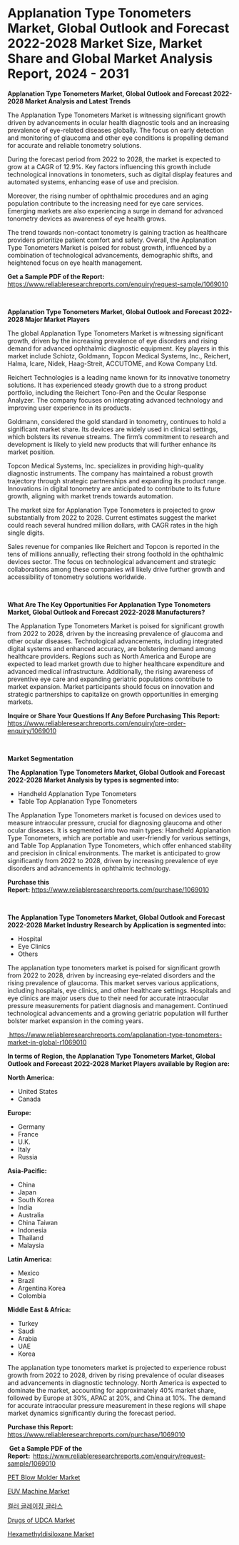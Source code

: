 <p><h1>Applanation Type Tonometers Market, Global Outlook and Forecast 2022-2028 Market Size, Market Share and Global Market Analysis Report, 2024 - 2031</h1></p><p><strong>Applanation Type Tonometers Market, Global Outlook and Forecast 2022-2028 Market Analysis and Latest Trends</strong></p>
<p><p>The Applanation Type Tonometers Market is witnessing significant growth driven by advancements in ocular health diagnostic tools and an increasing prevalence of eye-related diseases globally. The focus on early detection and monitoring of glaucoma and other eye conditions is propelling demand for accurate and reliable tonometry solutions. </p><p>During the forecast period from 2022 to 2028, the market is expected to grow at a CAGR of 12.9%. Key factors influencing this growth include technological innovations in tonometers, such as digital display features and automated systems, enhancing ease of use and precision. </p><p>Moreover, the rising number of ophthalmic procedures and an aging population contribute to the increasing need for eye care services. Emerging markets are also experiencing a surge in demand for advanced tonometry devices as awareness of eye health grows. </p><p>The trend towards non-contact tonometry is gaining traction as healthcare providers prioritize patient comfort and safety. Overall, the Applanation Type Tonometers Market is poised for robust growth, influenced by a combination of technological advancements, demographic shifts, and heightened focus on eye health management.</p></p>
<p><strong>Get a Sample PDF of the Report:&nbsp;</strong> <a href="https://www.reliableresearchreports.com/enquiry/request-sample/1069010">https://www.reliableresearchreports.com/enquiry/request-sample/1069010</a></p>
<p>&nbsp;</p>
<p><strong>Applanation Type Tonometers Market, Global Outlook and Forecast 2022-2028 Major Market Players</strong></p>
<p><p>The global Applanation Type Tonometers Market is witnessing significant growth, driven by the increasing prevalence of eye disorders and rising demand for advanced ophthalmic diagnostic equipment. Key players in this market include Schiotz, Goldmann, Topcon Medical Systems, Inc., Reichert, Halma, Icare, Nidek, Haag-Streit, ACCUTOME, and Kowa Company Ltd.</p><p>Reichert Technologies is a leading name known for its innovative tonometry solutions. It has experienced steady growth due to a strong product portfolio, including the Reichert Tono-Pen and the Ocular Response Analyzer. The company focuses on integrating advanced technology and improving user experience in its products.</p><p>Goldmann, considered the gold standard in tonometry, continues to hold a significant market share. Its devices are widely used in clinical settings, which bolsters its revenue streams. The firm’s commitment to research and development is likely to yield new products that will further enhance its market position.</p><p>Topcon Medical Systems, Inc. specializes in providing high-quality diagnostic instruments. The company has maintained a robust growth trajectory through strategic partnerships and expanding its product range. Innovations in digital tonometry are anticipated to contribute to its future growth, aligning with market trends towards automation.</p><p>The market size for Applanation Type Tonometers is projected to grow substantially from 2022 to 2028. Current estimates suggest the market could reach several hundred million dollars, with CAGR rates in the high single digits. </p><p>Sales revenue for companies like Reichert and Topcon is reported in the tens of millions annually, reflecting their strong foothold in the ophthalmic devices sector. The focus on technological advancement and strategic collaborations among these companies will likely drive further growth and accessibility of tonometry solutions worldwide.</p></p>
<p>&nbsp;</p>
<p><strong>What Are The Key Opportunities For Applanation Type Tonometers Market, Global Outlook and Forecast 2022-2028 Manufacturers?</strong></p>
<p><p>The Applanation Type Tonometers Market is poised for significant growth from 2022 to 2028, driven by the increasing prevalence of glaucoma and other ocular diseases. Technological advancements, including integrated digital systems and enhanced accuracy, are bolstering demand among healthcare providers. Regions such as North America and Europe are expected to lead market growth due to higher healthcare expenditure and advanced medical infrastructure. Additionally, the rising awareness of preventive eye care and expanding geriatric populations contribute to market expansion. Market participants should focus on innovation and strategic partnerships to capitalize on growth opportunities in emerging markets.</p></p>
<p><strong>Inquire or Share Your Questions If Any Before Purchasing This Report:</strong> <a href="https://www.reliableresearchreports.com/enquiry/pre-order-enquiry/1069010">https://www.reliableresearchreports.com/enquiry/pre-order-enquiry/1069010</a></p>
<p>&nbsp;</p>
<p><strong>Market Segmentation</strong></p>
<p><strong>The Applanation Type Tonometers Market, Global Outlook and Forecast 2022-2028 Market Analysis by types is segmented into:</strong></p>
<p><ul><li>Handheld Applanation Type Tonometers</li><li>Table Top Applanation Type Tonometers</li></ul></p>
<p><p>The Applanation Type Tonometers market is focused on devices used to measure intraocular pressure, crucial for diagnosing glaucoma and other ocular diseases. It is segmented into two main types: Handheld Applanation Type Tonometers, which are portable and user-friendly for various settings, and Table Top Applanation Type Tonometers, which offer enhanced stability and precision in clinical environments. The market is anticipated to grow significantly from 2022 to 2028, driven by increasing prevalence of eye disorders and advancements in ophthalmic technology.</p></p>
<p><strong>Purchase this Report:&nbsp;</strong><a href="https://www.reliableresearchreports.com/purchase/1069010">https://www.reliableresearchreports.com/purchase/1069010</a></p>
<p>&nbsp;</p>
<p><strong>The Applanation Type Tonometers Market, Global Outlook and Forecast 2022-2028 Market Industry Research by Application is segmented into:</strong></p>
<p><ul><li>Hospital</li><li>Eye Clinics</li><li>Others</li></ul></p>
<p><p>The applanation type tonometers market is poised for significant growth from 2022 to 2028, driven by increasing eye-related disorders and the rising prevalence of glaucoma. This market serves various applications, including hospitals, eye clinics, and other healthcare settings. Hospitals and eye clinics are major users due to their need for accurate intraocular pressure measurements for patient diagnosis and management. Continued technological advancements and a growing geriatric population will further bolster market expansion in the coming years.</p></p>
<p><a href="https://www.reliableresearchreports.com/applanation-type-tonometers-market-in-global-r1069010">&nbsp;https://www.reliableresearchreports.com/applanation-type-tonometers-market-in-global-r1069010</a></p>
<p><strong>In terms of Region, the Applanation Type Tonometers Market, Global Outlook and Forecast 2022-2028 Market Players available by Region are:</strong></p>
<p>
    <p> <strong> North America: </strong>
        <ul>
            <li>United States</li>
            <li>Canada</li>
        </ul>
        </p> 
    <p> <strong> Europe: </strong>
        <ul>
            <li>Germany</li>
            <li>France</li>
            <li>U.K.</li>
            <li>Italy</li>
            <li>Russia</li>
        </ul>
        </p> 
    <p> <strong> Asia-Pacific: </strong>
        <ul>
            <li>China</li>
            <li>Japan</li>
            <li>South Korea</li>
            <li>India</li>
            <li>Australia</li>
            <li>China Taiwan</li>
            <li>Indonesia</li>
            <li>Thailand</li>
            <li>Malaysia</li>
        </ul>
        </p> 
    <p> <strong> Latin America: </strong>
        <ul>
            <li>Mexico</li>
            <li>Brazil</li>
            <li>Argentina Korea</li>
            <li>Colombia</li>
        </ul>
        </p> 
    <p> <strong> Middle East & Africa: </strong>
        <ul>
            <li>Turkey</li>
            <li>Saudi</li>
            <li>Arabia</li>
            <li>UAE</li>
            <li>Korea</li>
        </ul>
    </p>
    </p>
<p><p>The applanation type tonometers market is projected to experience robust growth from 2022 to 2028, driven by rising prevalence of ocular diseases and advancements in diagnostic technology. North America is expected to dominate the market, accounting for approximately 40% market share, followed by Europe at 30%, APAC at 20%, and China at 10%. The demand for accurate intraocular pressure measurement in these regions will shape market dynamics significantly during the forecast period.</p></p>
<p><strong>Purchase this Report: </strong><a href="https://www.reliableresearchreports.com/purchase/1069010">https://www.reliableresearchreports.com/purchase/1069010</a></p>
<p>&nbsp;<strong>Get a Sample PDF of the Report:&nbsp;&nbsp;</strong><a href="https://www.reliableresearchreports.com/enquiry/request-sample/1069010">https://www.reliableresearchreports.com/enquiry/request-sample/1069010</a></p>
<p><strong></strong></p>
<p><p><a href="https://www.linkedin.com/pulse/navigating-global-pet-blow-molder-market-landscape-trends-forecasts-s4mze?trackingId=bd3CqSKaS02DomkKZgP7Yg%3D%3D">PET Blow Molder Market</a></p><p><a href="https://www.linkedin.com/pulse/euv-machine-market-forecast-global-trends-analysis-from-4xcne?trackingId=Ncg4wA%2BCT0W16Hm2t3DoEg%3D%3D">EUV Machine Market</a></p><p><a href="https://github.com/langcat852024/Market-Research-Report-List-2/blob/main/4406345108382.md">컬러 글레이징 글라스</a></p><p><a href="https://issuu.com/reportprime-2/docs/drugs-of-udca-market-size-2030.pptx_157234a09bb403">Drugs of UDCA Market</a></p><p><a href="https://medium.com/@raygrimes99/hexamethyldisiloxane-industry-analysis-report-its-market-size-share-trends-by-application-62544cb5b3e3">Hexamethyldisiloxane Market</a></p></p>